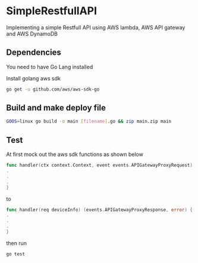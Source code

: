 # SimpleRestfullAPI
Implementing a simple Restfull API using AWS lambda, AWS API gateway and AWS DynamoDB 

## Dependencies
You need to have Go Lang installed

Install golang aws sdk
```bash 
go get -u github.com/aws/aws-sdk-go
```


## Build and make deploy file

```bash
GOOS=linux go build -o main [filename].go && zip main.zip main
```

## Test 

At first mock out the aws sdk functions as shown below

```go
func handler(ctx context.Context, event events.APIGatewayProxyRequest) (events.APIGatewayProxyResponse, error) {
.
.
.
}
```

to


```go
func handler(req deviceInfo) (events.APIGatewayProxyResponse, error) {
.
.
.
}
```

then run

```bash
go test
```